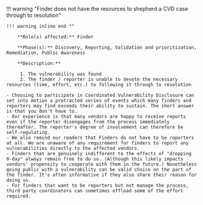 <a name="01"></a>
!!! warning "Finder does not have the resources to shepherd a CVD case through to resolution"

    !!! warning inline end ""
    
        **Role(s) affected:** Finder
    
        **Phase(s):** Discovery, Reporting, Validation and prioritization, Remediation, Public Awareness
    
        **Description:**
    
         1. The vulnerability was found
         2. The finder / reporter is unable to devote the necessary resources (time, effort, etc.) to following it through to resolution

    - Choosing to participate in Coordinated Vulnerability Disclosure can set into motion a protracted series of events which many finders and reporters may find exceeds their ability to sustain. The short answer is that you don't have to.
    - Our experience is that many vendors are happy to receive reports even if the reporter disengages from the process immediately thereafter. The reporter's degree of involvement can therefore be self-regulating.
    - We also remind our readers that Finders do not have to be reporters at all. We are unaware of any requirement for finders to report any vulnerabilities directly to the affected vendors.
    - Finders that are genuinely indifferent to the effects of "dropping 0-day" always remain free to do so. (Although this likely impacts vendors' propensity to cooperate with them in the future.) Nonetheless going public with a vulnerability can be valid choice on the part of the finder. It's often informative if they also share their reason for doing so.
    - For finders that want to be reporters but not manage the process, third party coordinators can sometimes offload some of the effort required.


